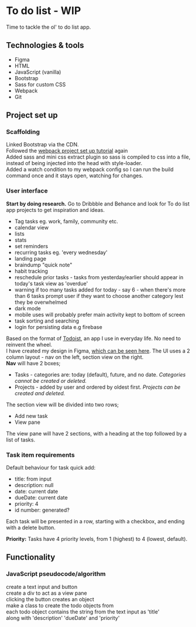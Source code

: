 # To do list - WIP

Time to tackle the ol' to do list app. 

## Technologies & tools

- Figma
- HTML
- JavaScript (vanilla)
- Bootstrap
- Sass for custom CSS
- Webpack
- Git

## Project set up

### Scaffolding

Linked Bootstrap via the CDN.  
Followed the [webpack project set up tutorial](https://webpack.js.org/guides/getting-started/) again  
Added sass and mini css extract plugin so sass is compiled to css into a file, instead of being injected into the head with style-loader.  
Added a watch condition to my webpack config so I can run the build command once and it stays open, watching for changes.  

### User interface 

**Start by doing research.**
Go to Dribbble and Behance and look for To do list app projects to get inspiration and ideas.  
- Tag tasks eg. work, family, community etc.
- calendar view
- lists
- stats
- set reminders
- recurring tasks eg. 'every wednesday'
- landing page
- braindump "quick note"
- habit tracking
- reschedule prior tasks - tasks from yesterday/earlier should appear in today's task view as 'overdue'
- warning if too many tasks added for today - say 6 - when there's more than 6 tasks prompt user if they want to choose another category lest they be overwhelmed
- dark mode
- mobile uses will probably prefer main activity kept to bottom of screen
- task sorting and searching
- login for persisting data e.g firebase


Based on the format of [Todoist](https://todoist.com), an app I use in everyday life. No need to reinvent the wheel.  
I have created my design in Figma, [which can be seen here](https://www.figma.com/file/lNjJ3WOAyo7zY9mGzCDK3u/Todo?node-id=0%3A1).
The UI uses a 2 column layout - nav on the left, section view on the right.  
**Nav** will have 2 boxes;  
- Tasks - categories are: today (default), future, and no date. *Categories cannot be created or deleted.*  
- Projects - added by user and ordered by oldest first. *Projects can be created and deleted.*  

The section view will be divided into two rows;  
- Add new task
- View pane  

The view pane will have 2 sections, with a heading at the top followed by a list of tasks.  


### Task item requirements

Default behaviour for task quick add:  
- title: from input
- description: null
- date: current date
- dueDate: current date
- priority: 4  
- id number: generated? 

Each task will be presented in a row, starting with a checkbox, and ending with a delete button.  

**Priority:** Tasks have 4 priority levels, from 1 (highest) to 4 (lowest, default).  


## Functionality

### JavaScript pseudocode/algorithm 

create a text input and button  
create a div to act as a view pane  
clicking the button creates an object  
make a class to create the todo objects from  
each todo object contains the string from the text input as 'title'  
along with 'description' 'dueDate' and 'priority'  


